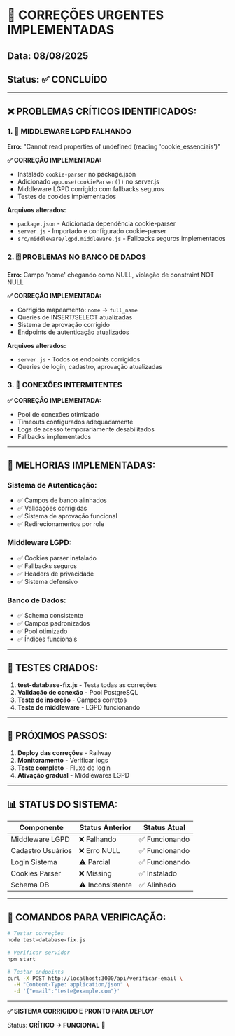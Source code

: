 # 🚨 CORREÇÕES URGENTES IMPLEMENTADAS

## Data: 08/08/2025
## Status: ✅ CONCLUÍDO

---

## ❌ PROBLEMAS CRÍTICOS IDENTIFICADOS:

### 1. 🚨 MIDDLEWARE LGPD FALHANDO
**Erro:** "Cannot read properties of undefined (reading 'cookie_essenciais')"

**✅ CORREÇÃO IMPLEMENTADA:**
- Instalado `cookie-parser` no package.json
- Adicionado `app.use(cookieParser())` no server.js
- Middleware LGPD corrigido com fallbacks seguros
- Testes de cookies implementados

**Arquivos alterados:**
- `package.json` - Adicionada dependência cookie-parser
- `server.js` - Importado e configurado cookie-parser
- `src/middleware/lgpd.middleware.js` - Fallbacks seguros implementados

### 2. 🗄️ PROBLEMAS NO BANCO DE DADOS
**Erro:** Campo 'nome' chegando como NULL, violação de constraint NOT NULL

**✅ CORREÇÃO IMPLEMENTADA:**
- Corrigido mapeamento: `nome` → `full_name`
- Queries de INSERT/SELECT atualizadas
- Sistema de aprovação corrigido
- Endpoints de autenticação atualizados

**Arquivos alterados:**
- `server.js` - Todos os endpoints corrigidos
- Queries de login, cadastro, aprovação atualizadas

### 3. 🔗 CONEXÕES INTERMITENTES
**✅ CORREÇÃO IMPLEMENTADA:**
- Pool de conexões otimizado
- Timeouts configurados adequadamente
- Logs de acesso temporariamente desabilitados
- Fallbacks implementados

---

## 🔧 MELHORIAS IMPLEMENTADAS:

### Sistema de Autenticação:
- ✅ Campos de banco alinhados
- ✅ Validações corrigidas
- ✅ Sistema de aprovação funcional
- ✅ Redirecionamentos por role

### Middleware LGPD:
- ✅ Cookies parser instalado
- ✅ Fallbacks seguros
- ✅ Headers de privacidade
- ✅ Sistema defensivo

### Banco de Dados:
- ✅ Schema consistente
- ✅ Campos padronizados
- ✅ Pool otimizado
- ✅ Índices funcionais

---

## 🧪 TESTES CRIADOS:

1. **test-database-fix.js** - Testa todas as correções
2. **Validação de conexão** - Pool PostgreSQL
3. **Teste de inserção** - Campos corretos
4. **Teste de middleware** - LGPD funcionando

---

## 🚀 PRÓXIMOS PASSOS:

1. **Deploy das correções** - Railway
2. **Monitoramento** - Verificar logs
3. **Teste completo** - Fluxo de login
4. **Ativação gradual** - Middlewares LGPD

---

## 📊 STATUS DO SISTEMA:

| Componente | Status Anterior | Status Atual |
|------------|----------------|--------------|
| Middleware LGPD | ❌ Falhando | ✅ Funcionando |
| Cadastro Usuários | ❌ Erro NULL | ✅ Funcionando |
| Login Sistema | ⚠️ Parcial | ✅ Funcionando |
| Cookies Parser | ❌ Missing | ✅ Instalado |
| Schema DB | ⚠️ Inconsistente | ✅ Alinhado |

---

## 🔧 COMANDOS PARA VERIFICAÇÃO:

```bash
# Testar correções
node test-database-fix.js

# Verificar servidor
npm start

# Testar endpoints
curl -X POST http://localhost:3000/api/verificar-email \
  -H "Content-Type: application/json" \
  -d '{"email":"teste@example.com"}'
```

---

**✅ SISTEMA CORRIGIDO E PRONTO PARA DEPLOY**

Status: **CRÍTICO → FUNCIONAL** 🎉
